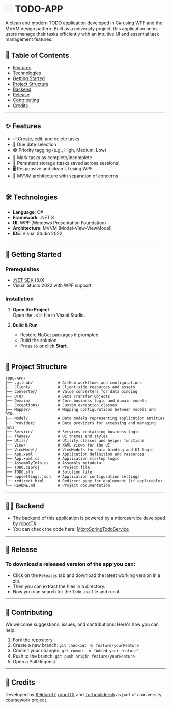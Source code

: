 
# <svg xmlns="http://www.w3.org/2000/svg" height="24px" viewBox="0 -960 960 960" width="24px" fill="#e3e3e3"><path d="M200-200v-560 454-85 191Zm0 80q-33 0-56.5-23.5T120-200v-560q0-33 23.5-56.5T200-840h560q33 0 56.5 23.5T840-760v320h-80v-320H200v560h280v80H200Zm494 40L552-222l57-56 85 85 170-170 56 57L694-80ZM320-440q17 0 28.5-11.5T360-480q0-17-11.5-28.5T320-520q-17 0-28.5 11.5T280-480q0 17 11.5 28.5T320-440Zm0-160q17 0 28.5-11.5T360-640q0-17-11.5-28.5T320-680q-17 0-28.5 11.5T280-640q0 17 11.5 28.5T320-600Zm120 160h240v-80H440v80Zm0-160h240v-80H440v80Z"/></svg> TODO-APP

A clean and modern TODO application developed in C# using WPF and the MVVM design pattern. Built as a university project, this application helps users manage their tasks efficiently with an intuitive UI and essential task management features.

## 🧩 Table of Contents

- [Features](#-features)
- [Technologies](#-technologies)
- [Getting Started](#-getting-started)
- [Project Structure](#-project-structure)
- [Backend](#-backend)
- [Release](#-release)
- [Contributing](#-contributing)
- [Credits](#-credits)

---

## ✨ Features

- ✅ Create, edit, and delete tasks
- 📅 Due date selection
- 🟢 Priority tagging (e.g., High, Medium, Low)
- 🔄 Mark tasks as complete/incomplete
- 💾 Persistent storage (tasks saved across sessions)
- 🖥️ Responsive and clean UI using WPF
- 🔁 MVVM architecture with separation of concerns

---

## 🛠️ Technologies

- **Language**: C#
- **Framework**: .NET 8 
- **UI**: WPF (Windows Presentation Foundation)
- **Architecture**: MVVM (Model-View-ViewModel)
- **IDE**: Visual Studio 2022

---

## 🚀 Getting Started

### Prerequisites

- [.NET SDK](https://dotnet.microsoft.com/download) (8.0)
- Visual Studio 2022 with WPF support

### Installation

1. **Open the Project**  
Open the `.sln` file in Visual Studio.


2. **Build & Run**
    - Restore NuGet packages if prompted.
    - Build the solution.
    - Press `F5` or click **Start**.

---

## 📁 Project Structure

```
TODO-APP/
├── .github/           # GitHub workflows and configurations
├── Client/            # Client-side resources and assets
├── Converter/         # Value converters for data binding
├── DTO/               # Data Transfer Objects
├── Domain/            # Core business logic and domain models
├── Exceptions/        # Custom exception classes
├── Mapper/            # Mapping configurations between models and DTOs
├── Model/             # Data models representing application entities
├── Provider/          # Data providers for accessing and managing data
├── Service/           # Services containing business logic
├── Themes/            # UI themes and styles
├── Utils/             # Utility classes and helper functions
├── View/              # XAML views for the UI
├── ViewModel/         # ViewModels for data binding and UI logic
├── App.xaml           # Application definition and resources
├── App.xaml.cs        # Application startup logic
├── AssemblyInfo.cs    # Assembly metadata
├── TODO.csproj        # Project file
├── TODO.sln           # Solution file
├── appsettings.json   # Application configuration settings
├── redirect.html      # Redirect page for deployment (if applicable)
└── README.md          # Project documentation

```

---

## 👨‍💻 Backend

- The backend of this application is powered by a microservice developed by [robotTX](https://github.com/robotTX1).
- You can check the code here: [MicroSpringTodoService](https://github.com/robotTX1/MicroSpringTodoService)

---

## 🚨 Release

### To download a released version of the app you can:
- Click on the `Releases` tab and download the latest working version in a zip.
- Then you can extract the files in a directory.
- Now you can search for the `Todo.exe` file and run it.

---

## 🤝 Contributing

We welcome suggestions, issues, and contributions! Here's how you can help:

1. Fork the repository
2. Create a new branch: `git checkout -b feature/yourFeature`
3. Commit your changes: `git commit -m "Added your feature"`
4. Push to the branch: `git push origin feature/yourFeature`
5. Open a Pull Request

---

## 🙌 Credits

Developed by [Keldorn17](https://github.com/Keldorn17), [robotTX](https://github.com/robotTX1) and [Turboblider55](https://github.com/Turboblider55) as part of a university coursework project.
